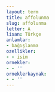 ```yaml
---
layout: term
title: affolunma
slug: affolunma
letter: A
lisan: Türkçe
anlamlar:
- bağışlanma
ozellikler:
- - isim
ornekler:
- - ''
orneklerkaynak:
- - ''
---
```

